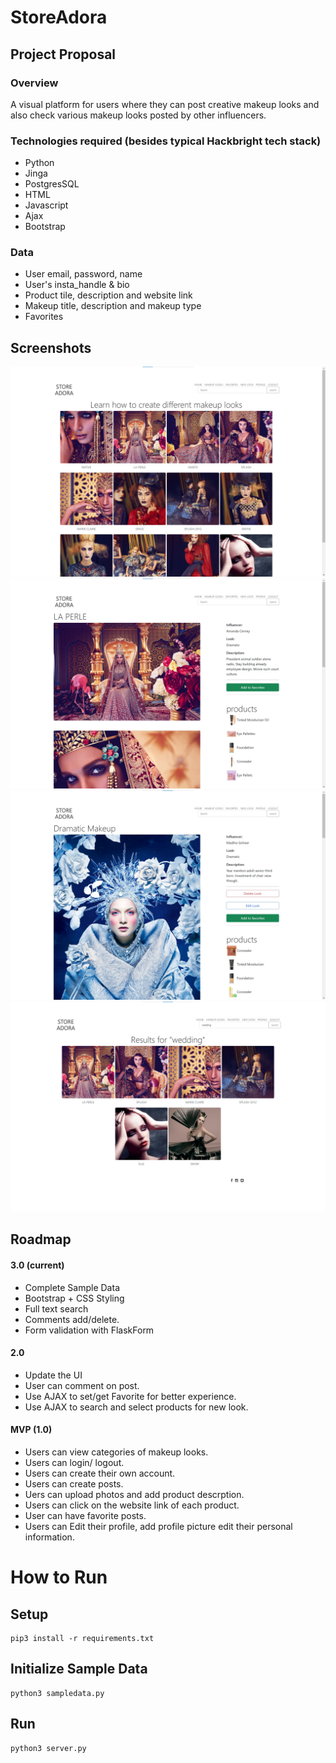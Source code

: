 # StoreAdora
## Project Proposal

### Overview

A visual platform for users where they can post creative makeup looks and also check various makeup looks posted by other influencers.

### Technologies required (besides typical Hackbright tech stack)
- Python
- Jinga
- PostgresSQL
- HTML
- Javascript
- Ajax
- Bootstrap

### Data
- User email, password, name
- User's insta_handle & bio
- Product tile, description and website link
- Makeup title, description and makeup type
- Favorites

## Screenshots
![Homepage Screenshot](readme/1.jpg "Homepage")
![Post Screenshot](readme/2.jpg "Post")
![Post Screenshot](readme/3.jpg "Post")
![Search Screenshot](readme/4.jpg "Search")

## Roadmap

#### 3.0 (current)
- Complete Sample Data
- Bootstrap + CSS Styling
- Full text search
- Comments add/delete.
- Form validation with FlaskForm

#### 2.0
- Update the UI
- User can comment on post.
- Use AJAX to set/get Favorite for better experience.
- Use AJAX to search and select products for new look.

#### MVP (1.0)
- Users can view categories of makeup looks.
- Users can login/ logout.
- Users can create their own account.
- Users can create posts.
- Uers can upload photos and add product descrption.
- Users can click on the website link of each product.
- User can have favorite posts.
- Users can Edit their profile, add profile picture edit their personal information.

# How to Run
## Setup
```
pip3 install -r requirements.txt
```
## Initialize Sample Data
```
python3 sampledata.py
```
## Run
```
python3 server.py
```
